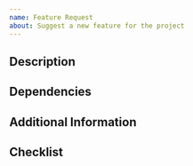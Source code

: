 ```yaml
---
name: Feature Request
about: Suggest a new feature for the project
---
```


## Description
<!-- Describe the feature(s) to be added to the project. -->

## Dependencies
<!-- List any dependencies that will need to be added to the project. -->

## Additional Information
<!-- Add any additional information that may be helpful. -->

## Checklist
<!-- Check the following items as they are completed. -->